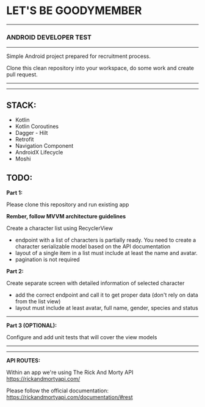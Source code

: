 # LET'S BE GOODYMEMBER
---
### ANDROID DEVELOPER TEST
***
Simple Android project prepared for recruitment process.

Clone this clean repository into your workspace, do some work and create pull request.

---
---
**STACK:**
---
+ Kotlin
+ Kotlin Coroutines
+ Dagger - Hilt
+ Retrofit
+ Navigation Component
+ AndroidX Lifecycle
+ Moshi

**TODO:**
---
**Part 1:**

Please clone this repository and run existing app

**Rember, follow MVVM architecture guidelines**

Create a character list using RecyclerView
+ endpoint with a list of characters is partially ready. You need to create a character serializable model based on the API documentation
+ layout of a single item in a list must include at least the name and avatar. 
+ pagination is not required

**Part 2:**

Create separate screen with detailed information of selected character
+ add the correct endpoint and call it to get proper data (don't rely on data from the list view)
+ layout must include at least avatar, full name, gender, species and status

---
**Part 3 (OPTIONAL):**

Configure and add unit tests that will cover the view models

---
---
**API ROUTES:**

Within an app we're using The Rick And Morty API
https://rickandmortyapi.com/

Please follow the official documentation: https://rickandmortyapi.com/documentation/#rest
